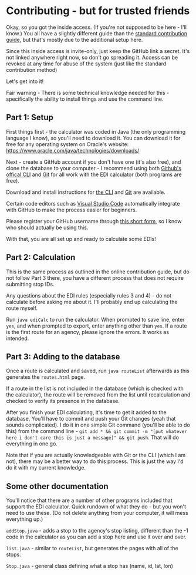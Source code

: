 # Contributing - but for trusted friends

Okay, so you got the inside access. (If you're not supposed to be here - I'll know.) You all have a slightly different guide than the [standard contribution guide](https://edi.benchase.info/contribute.html), but that's mostly due to the additional setup here.

Since this inside access is invite-only, just keep the GitHub link a secret. It's not linked anywhere right now, so don't go spreading it. Access can be revoked at any time for abuse of the system (just like the standard contribution method)

Let's get into it!

Fair warning - There is some technical knowledge needed for this - specifically the ability to install things and use the command line.

## Part 1: Setup

First things first - the calculator was coded in Java (the only programming language I know), so you'll need to download it. You can download it for free for any operating system on Oracle's website: https://www.oracle.com/java/technologies/downloads/

Next - create a GitHub account if you don't have one (it's also free), and clone the database to your computer - I recommend using both [Github's offical CLI](https://cli.github.com/) and [Git](https://git-scm.com/) for all work with the EDI calculator (both programs are free).

Download and install instructions for [the CLI](https://github.com/cli/cli#installation) and [Git](https://github.com/cli/cli#installation) are available.

Certain code editors such as [Visual Studio Code](https://code.visualstudio.com/) automatically integrate with GitHub to make the process easier for beginners.

Please register your GitHub username through [this short form](https://forms.gle/Z2DAJkB8Yk5yV6W5A), so I know who should actually be using this.

With that, you are all set up and ready to calculate some EDIs!

## Part 2: Calculation

This is the same process as outlined in the online contribution guide, but do not follow Part 3 there, you have a different process that does not require submitting stop IDs.

Any questions about the EDI rules (especially rules 3 and 4) - do not calculate before asking me about it. I'll probably end up calculating the route myself.

Run `java ediCalc` to run the calculator. When prompted to save line, enter `yes`, and when prompted to export, enter anything other than `yes`. If a route is the first route for an agency, please ignore the errors. It works as intended.

## Part 3: Adding to the database

Once a route is calculated and saved, run `java routeList` afterwards as this generates the `routes.html` page.

If a route in the list is not included in the database (which is checked with the calculator), the route will be removed from the list until recalculation and checked to verify its presence in the database.

After you finish your EDI calculating, it's time to get it added to the database. You'll have to commit and push your Git changes (yeah that sounds complicated). I do it in one simple Git command (you'll be able to do this) from the command line - `git add * && git commit -m "[put whatever here i don't care this is just a message]" && git push`. That will do everything in one go.

Note that if you are actually knowledgeable with Git or the CLI (which I am not), there may be a better way to do this process. This is just the way I'd do it with my current knowledge.

## Some other documentation

You'll notice that there are a number of other programs included that support the EDI calculator. Quick rundown of what they do - but you won't need to use these. (Do not delete anything from your computer, it will mess everything up.)

`addStop.java` - adds a stop to the agency's stop listing, different than the -1 code in the calculator as you can add a stop here and use it over and over.

`list.java` - similar to `routeList`, but generates the pages with all of the stops.

`Stop.java` - general class defining what a stop has (name, id, lat, lon)